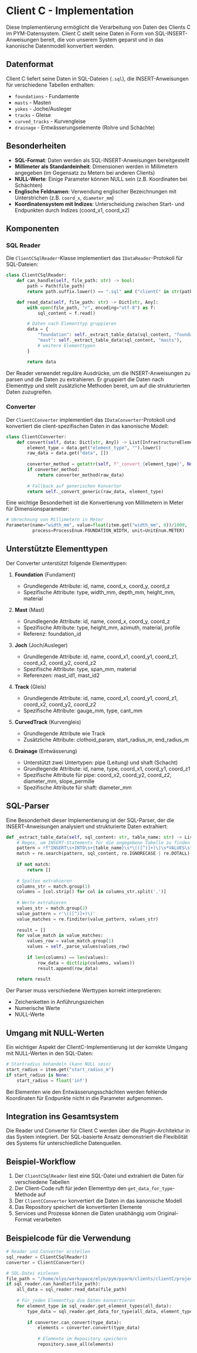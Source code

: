 # Client C - Implementation

Diese Implementierung ermöglicht die Verarbeitung von Daten des Clients C im PYM-Datensystem. Client C stellt seine Daten in Form von SQL-INSERT-Anweisungen bereit, die von unserem System geparst und in das kanonische Datenmodell konvertiert werden.

## Datenformat

Client C liefert seine Daten in SQL-Dateien (`.sql`), die INSERT-Anweisungen für verschiedene Tabellen enthalten:

- `foundations` - Fundamente
- `masts` - Masten
- `yokes` - Joche/Ausleger
- `tracks` - Gleise
- `curved_tracks` - Kurvengleise
- `drainage` - Entwässerungselemente (Rohre und Schächte)

## Besonderheiten

- **SQL-Format**: Daten werden als SQL-INSERT-Anweisungen bereitgestellt
- **Millimeter als Standardeinheit**: Dimensionen werden in Millimetern angegeben (im Gegensatz zu Metern bei anderen Clients)
- **NULL-Werte**: Einige Parameter können NULL sein (z.B. Koordinaten bei Schächten)
- **Englische Feldnamen**: Verwendung englischer Bezeichnungen mit Unterstrichen (z.B. `coord_x`, `diameter_mm`)
- **Koordinatensystem mit Indizes**: Unterscheidung zwischen Start- und Endpunkten durch Indizes (coord_x1, coord_x2)

## Komponenten

### SQL Reader

Die `ClientCSqlReader`-Klasse implementiert das `IDataReader`-Protokoll für SQL-Dateien:

```python
class ClientCSqlReader:
    def can_handle(self, file_path: str) -> bool:
        path = Path(file_path)
        return path.suffix.lower() == ".sql" and ("clientC" in str(path))

    def read_data(self, file_path: str) -> Dict[str, Any]:
        with open(file_path, "r", encoding="utf-8") as f:
            sql_content = f.read()

        # Daten nach Elementtyp gruppieren
        data = {
            "foundation": self._extract_table_data(sql_content, "foundations"),
            "mast": self._extract_table_data(sql_content, "masts"),
            # weitere Elementtypen
        }

        return data
```

Der Reader verwendet reguläre Ausdrücke, um die INSERT-Anweisungen zu parsen und die Daten zu extrahieren. Er gruppiert die Daten nach Elementtyp und stellt zusätzliche Methoden bereit, um auf die strukturierten Daten zuzugreifen.

### Converter

Der `ClientCConverter` implementiert das `IDataConverter`-Protokoll und konvertiert die client-spezifischen Daten in das kanonische Modell:

```python
class ClientCConverter:
    def convert(self, data: Dict[str, Any]) -> List[InfrastructureElement]:
        element_type = data.get("element_type", "").lower()
        raw_data = data.get("data", [])
        
        converter_method = getattr(self, f"_convert_{element_type}", None)
        if converter_method:
            return converter_method(raw_data)
        
        # Fallback auf generischen Konverter
        return self._convert_generic(raw_data, element_type)
```

Eine wichtige Besonderheit ist die Konvertierung von Millimetern in Meter für Dimensionsparameter:

```python
# Umrechnung von Millimetern in Meter
Parameter(name="width_mm", value=float(item.get("width_mm", 0))/1000, 
          process=ProcessEnum.FOUNDATION_WIDTH, unit=UnitEnum.METER)
```

## Unterstützte Elementtypen

Der Converter unterstützt folgende Elementtypen:

1. **Foundation** (Fundament)
   - Grundlegende Attribute: id, name, coord_x, coord_y, coord_z
   - Spezifische Attribute: type, width_mm, depth_mm, height_mm, material

2. **Mast** (Mast)
   - Grundlegende Attribute: id, name, coord_x, coord_y, coord_z
   - Spezifische Attribute: type, height_mm, azimuth, material, profile
   - Referenz: foundation_id

3. **Joch** (Joch/Ausleger)
   - Grundlegende Attribute: id, name, coord_x1, coord_y1, coord_z1, coord_x2, coord_y2, coord_z2
   - Spezifische Attribute: type, span_mm, material
   - Referenzen: mast_id1, mast_id2

4. **Track** (Gleis)
   - Grundlegende Attribute: id, name, coord_x1, coord_y1, coord_z1, coord_x2, coord_y2, coord_z2
   - Spezifische Attribute: gauge_mm, type, cant_mm

5. **CurvedTrack** (Kurvengleis)
   - Grundlegende Attribute wie Track
   - Zusätzliche Attribute: clothoid_param, start_radius_m, end_radius_m

6. **Drainage** (Entwässerung)
   - Unterstützt zwei Untertypen: pipe (Leitung) und shaft (Schacht)
   - Grundlegende Attribute: id, name, type, coord_x1, coord_y1, coord_z1
   - Spezifische Attribute für pipe: coord_x2, coord_y2, coord_z2, diameter_mm, slope_permille
   - Spezifische Attribute für shaft: diameter_mm

## SQL-Parser

Eine Besonderheit dieser Implementierung ist der SQL-Parser, der die INSERT-Anweisungen analysiert und strukturierte Daten extrahiert:

```python
def _extract_table_data(self, sql_content: str, table_name: str) -> List[Dict[str, Any]]:
    # Regex, um INSERT-Statements für die angegebene Tabelle zu finden
    pattern = rf"INSERT\s+INTO\s+{table_name}\s*\(([^)]+)\)\s*VALUES\s*((?:\([^;]+\),?)+);"
    match = re.search(pattern, sql_content, re.IGNORECASE | re.DOTALL)
    
    if not match:
        return []
        
    # Spalten extrahieren
    columns_str = match.group(1)
    columns = [col.strip() for col in columns_str.split(',')]
    
    # Werte extrahieren
    values_str = match.group(2)
    value_pattern = r'\(([^)]+)\)'
    value_matches = re.finditer(value_pattern, values_str)
    
    result = []
    for value_match in value_matches:
        values_row = value_match.group(1)
        values = self._parse_values(values_row)
        
        if len(columns) == len(values):
            row_data = dict(zip(columns, values))
            result.append(row_data)
    
    return result
```

Der Parser muss verschiedene Werttypen korrekt interpretieren:
- Zeichenketten in Anführungszeichen
- Numerische Werte
- NULL-Werte

## Umgang mit NULL-Werten

Ein wichtiger Aspekt der ClientC-Implementierung ist der korrekte Umgang mit NULL-Werten in den SQL-Daten:

```python
# Startradius behandeln (kann NULL sein)
start_radius = item.get("start_radius_m")
if start_radius is None:
    start_radius = float('inf')
```

Bei Elementen wie den Entwässerungsschächten werden fehlende Koordinaten für Endpunkte nicht in die Parameter aufgenommen.

## Integration ins Gesamtsystem

Die Reader und Converter für Client C werden über die Plugin-Architektur in das System integriert. Der SQL-basierte Ansatz demonstriert die Flexibilität des Systems für unterschiedliche Datenquellen.

## Beispiel-Workflow

1. Der `ClientCSqlReader` liest eine SQL-Datei und extrahiert die Daten für verschiedene Tabellen
2. Der Client-Code ruft für jeden Elementtyp den `get_data_for_type`-Methode auf
3. Der `ClientCConverter` konvertiert die Daten in das kanonische Modell
4. Das Repository speichert die konvertierten Elemente
5. Services und Prozesse können die Daten unabhängig vom Original-Format verarbeiten

## Beispielcode für die Verwendung

```python
# Reader und Converter erstellen
sql_reader = ClientCSqlReader()
converter = ClientCConverter()

# SQL-Datei einlesen
file_path = "/home/elyo/workspace/elyo/pym/pyarm/clients/clientC/projects/infrastructure.sql"
if sql_reader.can_handle(file_path):
    all_data = sql_reader.read_data(file_path)
    
    # Für jeden Elementtyp die Daten konvertieren
    for element_type in sql_reader.get_element_types(all_data):
        type_data = sql_reader.get_data_for_type(all_data, element_type)
        
        if converter.can_convert(type_data):
            elements = converter.convert(type_data)
            
            # Elemente im Repository speichern
            repository.save_all(elements)
```